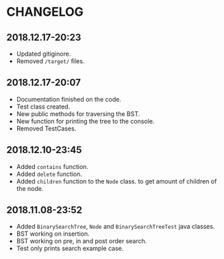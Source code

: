 # CHANGELOG

## 2018.12.17-20:23

+ Updated gitiginore.
+ Removed `/target/` files.

## 2018.12.17-20:07

+ Documentation finished on the code.
+ Test class created.
+ New public methods for traversing the BST.
+ New function for printing the tree to the console.
+ Removed TestCases.

## 2018.12.10-23:45

+ Added `contains` function.
+ Added `delete` function.
+ Added `children` function to the `Node` class. to get amount of children of the node.

## 2018.11.08-23:52

+ Added `BinarySearchTree`, `Node` and `BinarySearchTreeTest` java classes.
+ BST working on insertion.
+ BST working on pre, in and post order search.
+ Test only prints search example case.
